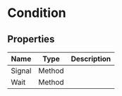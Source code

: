 # Condition

## Properties

| Name | Type | Description |
|---|---|---|
| Signal | Method | |
| Wait | Method | |
